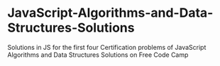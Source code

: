 # JavaScript-Algorithms-and-Data-Structures-Solutions
Solutions in JS for the first four Certification problems of JavaScript Algorithms and Data Structures Solutions on Free Code Camp
